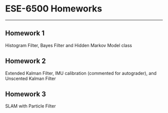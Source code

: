 # ESE-6500 Homeworks

---

## Homework 1

Histogram Filter, Bayes Filter and Hidden Markov Model class

## Homework 2

Extended Kalman Filter, IMU calibration (commented for autograder), and Unscented Kalman Filter

## Homework 3

SLAM with Particle Filter
